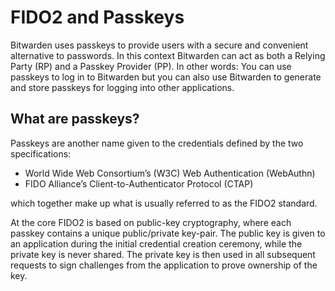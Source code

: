 # FIDO2 and Passkeys

Bitwarden uses passkeys to provide users with a secure and convenient alternative to passwords. In
this context Bitwarden can act as both a Relying Party (RP) and a Passkey Provider (PP). In other
words: You can use passkeys to log in to Bitwarden but you can also use Bitwarden to generate and
store passkeys for logging into other applications.

## What are passkeys?

Passkeys are another name given to the credentials defined by the two specifications:

- World Wide Web Consortium’s (W3C) Web Authentication (WebAuthn)
- FIDO Alliance’s Client-to-Authenticator Protocol (CTAP)

which together make up what is usually referred to as the FIDO2 standard.

At the core FIDO2 is based on public-key cryptography, where each passkey contains a unique
public/private key-pair. The public key is given to an application during the initial credential
creation ceremony, while the private key is never shared. The private key is then used in all
subsequent requests to sign challenges from the application to prove ownership of the key.
